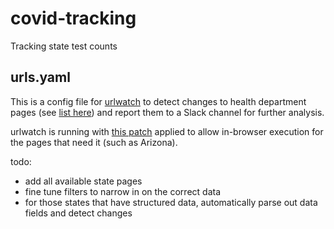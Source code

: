 # covid-tracking
Tracking state test counts

## urls.yaml
This is a config file for [urlwatch](https://github.com/thp/urlwatch) to detect changes to health department pages (see [list here](https://docs.google.com/spreadsheets/d/18oVRrHj3c183mHmq3m89_163yuYltLNlOmPerQ18E8w/edit#gid=207813168)) and report them to a Slack channel for further analysis. 

urlwatch is running with [this patch](https://github.com/cfbao/urlwatch/commit/b965954ea608f60512de42d81bfc3e0bd686b7d0) applied to allow in-browser execution for the pages that need it (such as Arizona). 

todo:
- add all available state pages
- fine tune filters to narrow in on the correct data
- for those states that have structured data, automatically parse out data fields and detect changes
